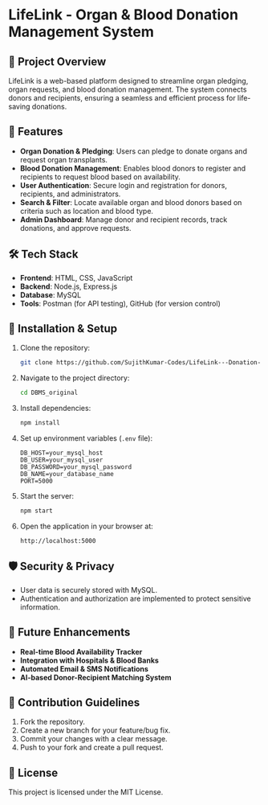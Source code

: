 # LifeLink - Organ & Blood Donation Management System

## 📌 Project Overview

LifeLink is a web-based platform designed to streamline organ pledging, organ requests, and blood donation management. The system connects donors and recipients, ensuring a seamless and efficient process for life-saving donations.

## 🌟 Features

- **Organ Donation & Pledging**: Users can pledge to donate organs and request organ transplants.
- **Blood Donation Management**: Enables blood donors to register and recipients to request blood based on availability.
- **User Authentication**: Secure login and registration for donors, recipients, and administrators.
- **Search & Filter**: Locate available organ and blood donors based on criteria such as location and blood type.
- **Admin Dashboard**: Manage donor and recipient records, track donations, and approve requests.

## 🛠️ Tech Stack

- **Frontend**: HTML, CSS, JavaScript
- **Backend**: Node.js, Express.js
- **Database**: MySQL
- **Tools**: Postman (for API testing), GitHub (for version control)

## 🚀 Installation & Setup

1. Clone the repository:
   ```sh
   git clone https://github.com/SujithKumar-Codes/LifeLink---Donation-Management-System.git
   ```
2. Navigate to the project directory:
   ```sh
   cd DBMS_original
   ```
3. Install dependencies:
   ```sh
   npm install
   ```
4. Set up environment variables (`.env` file):
   ```
   DB_HOST=your_mysql_host
   DB_USER=your_mysql_user
   DB_PASSWORD=your_mysql_password
   DB_NAME=your_database_name
   PORT=5000
   ```
5. Start the server:
   ```sh
   npm start
   ```
6. Open the application in your browser at:
   ```
   http://localhost:5000
   ```

## 🛡️ Security & Privacy

- User data is securely stored with MySQL.
- Authentication and authorization are implemented to protect sensitive information.

## 🚧 Future Enhancements

- **Real-time Blood Availability Tracker**
- **Integration with Hospitals & Blood Banks**
- **Automated Email & SMS Notifications**
- **AI-based Donor-Recipient Matching System**

## 🤝 Contribution Guidelines

1. Fork the repository.
2. Create a new branch for your feature/bug fix.
3. Commit your changes with a clear message.
4. Push to your fork and create a pull request.

## 📜 License

This project is licensed under the MIT License.

